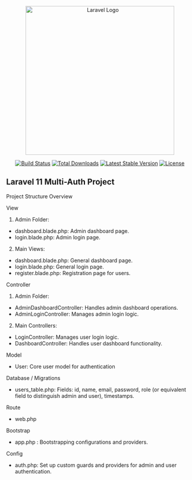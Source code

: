 <p align="center"><a href="https://laravel.com" target="_blank"><img src="https://raw.githubusercontent.com/laravel/art/master/logo-lockup/5%20SVG/2%20CMYK/1%20Full%20Color/laravel-logolockup-cmyk-red.svg" width="400" alt="Laravel Logo"></a></p>

<p align="center">
<a href="https://github.com/laravel/framework/actions"><img src="https://github.com/laravel/framework/workflows/tests/badge.svg" alt="Build Status"></a>
<a href="https://packagist.org/packages/laravel/framework"><img src="https://img.shields.io/packagist/dt/laravel/framework" alt="Total Downloads"></a>
<a href="https://packagist.org/packages/laravel/framework"><img src="https://img.shields.io/packagist/v/laravel/framework" alt="Latest Stable Version"></a>
<a href="https://packagist.org/packages/laravel/framework"><img src="https://img.shields.io/packagist/l/laravel/framework" alt="License"></a>
</p>

## Laravel 11 Multi-Auth Project

Project Structure Overview

View
1. Admin Folder:
- dashboard.blade.php: Admin dashboard page.
- login.blade.php: Admin login page.

2. Main Views:
- dashboard.blade.php: General dashboard page.
- login.blade.php: General login page.
- register.blade.php: Registration page for users.

Controller
1. Admin Folder:
- AdminDashboardController: Handles admin dashboard operations.
- AdminLoginController: Manages admin login logic.

2. Main Controllers:
- LoginController: Manages user login logic.
- DashboardController: Handles user dashboard functionality.

Model
- User: Core user model for authentication

Database / Migrations
- users_table.php: Fields: id, name, email, password, role (or equivalent field to distinguish admin and user), timestamps.

Route
- web.php

Bootstrap
- app.php : Bootstrapping configurations and providers.

Config
- auth.php: Set up custom guards and providers for admin and user authentication.
